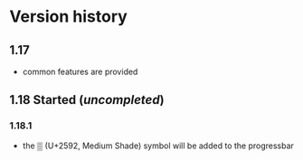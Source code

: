 # Version history
## 1.17
- common features are provided 
## 1.18 Started (_uncompleted_)
### 1.18.1 
- the ▒ (U+2592, Medium Shade) symbol will be added to the progressbar
